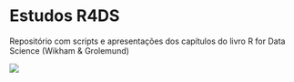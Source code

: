 # Estudos R4DS

Repositório com scripts e apresentações dos capítulos do livro R for Data Science (Wikham &amp; Grolemund)

[<img src="https://encrypted-tbn0.gstatic.com/images?q=tbn:ANd9GcQWTsfH9GDofdvKO-5eZy2uYfW9i7JCPn5_glD-k832ezz9FUDPMlhYxcDjn92_OmIfbCeeQTQ&usqp=CAc">](https://r4ds.had.co.nz/)
